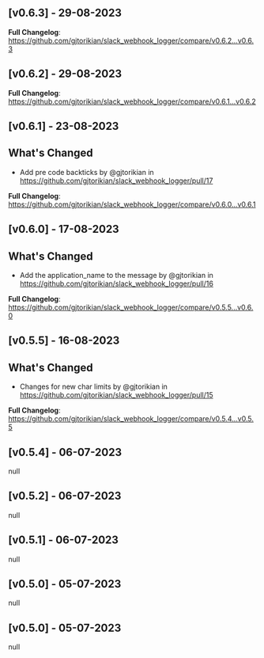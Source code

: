 ## [v0.6.3] - 29-08-2023
**Full Changelog**: https://github.com/gjtorikian/slack_webhook_logger/compare/v0.6.2...v0.6.3
## [v0.6.2] - 29-08-2023
**Full Changelog**: https://github.com/gjtorikian/slack_webhook_logger/compare/v0.6.1...v0.6.2
## [v0.6.1] - 23-08-2023
## What's Changed
* Add pre code backticks by @gjtorikian in https://github.com/gjtorikian/slack_webhook_logger/pull/17


**Full Changelog**: https://github.com/gjtorikian/slack_webhook_logger/compare/v0.6.0...v0.6.1
## [v0.6.0] - 17-08-2023
## What's Changed
* Add the application_name to the message by @gjtorikian in https://github.com/gjtorikian/slack_webhook_logger/pull/16


**Full Changelog**: https://github.com/gjtorikian/slack_webhook_logger/compare/v0.5.5...v0.6.0
## [v0.5.5] - 16-08-2023
## What's Changed
* Changes for new char limits by @gjtorikian in https://github.com/gjtorikian/slack_webhook_logger/pull/15


**Full Changelog**: https://github.com/gjtorikian/slack_webhook_logger/compare/v0.5.4...v0.5.5
## [v0.5.4] - 06-07-2023
null
## [v0.5.2] - 06-07-2023
null
## [v0.5.1] - 06-07-2023
null
## [v0.5.0] - 05-07-2023
null
## [v0.5.0] - 05-07-2023
null
